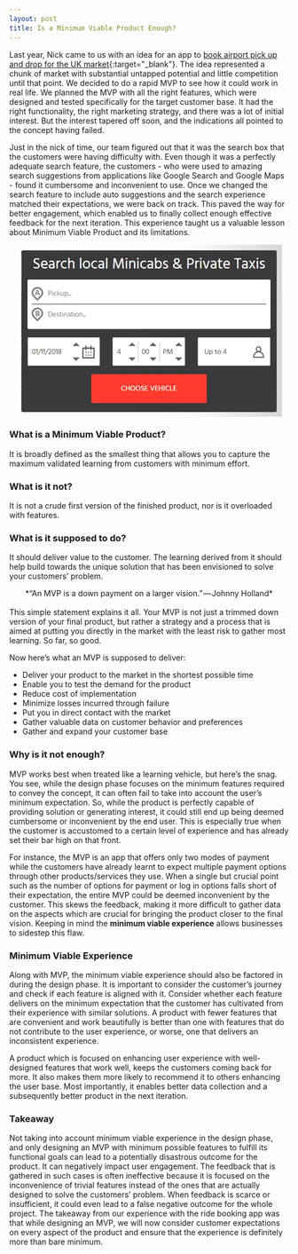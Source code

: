 ```yaml
---
layout: post
title: Is a Minimum Viable Product Enough?
---
```

Last year, Nick came to us with an idea for an app to [book airport pick up and drop for the UK market](https://www.1taxi.co "1Taxi"){:target="_blank"}. The idea represented a chunk of market with substantial untapped potential and little competition until that point. We decided to do a rapid MVP to see how it could work in real life. We planned the MVP with all the right features, which were designed and tested specifically for the target customer base. It had the right functionality, the right marketing strategy, and there was a lot of initial interest. But the interest tapered off soon, and the indications all pointed to the concept having failed.

Just in the nick of time, our team figured out that it was the search box that the customers were having difficulty with. Even though it was a perfectly adequate search feature, the customers - who were used to amazing search suggestions from applications like Google Search and Google Maps - found it cumbersome and inconvenient to use. Once we changed the search feature to include auto suggestions and the search experience matched their expectations, we were back on track. This paved the way for better engagement, which enabled us to finally collect enough effective feedback for the next iteration. This experience taught us a valuable lesson about Minimum Viable Product and its limitations.

<img style="display: block; margin: auto;" alt="1Taxi Address Suggestion" title="1Taxi Address Suggestion" src="/images/1taxi-google-address-suggestion.gif">

### What is a Minimum Viable Product?
It is broadly defined as the smallest thing that allows you to capture the maximum validated learning from customers with minimum effort.
### What is it not?
It is not a crude first version of the finished product, nor is it overloaded with features.
### What is it supposed to do?
It should deliver value to the customer. The learning derived from it should help build towards the unique solution that has been envisioned to solve your customers’ problem.
<br/>  
<center>*“An MVP is a down payment on a larger vision.” — Johnny Holland*</center>
<br/>  
This simple statement explains it all. Your MVP is not just a trimmed down version of your final product, but rather a strategy and a process that is aimed at putting you directly in the market with the least risk to gather most learning. So far, so good. 

Now here’s what an MVP is supposed to deliver:

- Deliver your product to the market in the shortest possible time
- Enable you to test the demand for the product
- Reduce cost of implementation
- Minimize losses incurred through failure 
- Put you in direct contact with the market
- Gather valuable data on customer behavior and preferences
- Gather and expand your customer base

### Why is it not enough?
MVP works best when treated like a learning vehicle, but here’s the snag. You see, while the design phase focuses on the minimum features required to convey the concept, it can often fail to take into account the user’s minimum expectation. So, while the product is perfectly capable of providing solution or generating interest, it could still end up being deemed cumbersome or inconvenient by the end user. This is especially true when the customer is accustomed to a certain level of experience and has already set their bar high on that front.

For instance, the MVP is an app that offers only two modes of payment while the customers have already learnt to expect multiple payment options through other products/services they use. When a single but crucial point such as the number of options for payment or log in options falls short of their expectation, the entire MVP could be deemed inconvenient by the customer. This skews the feedback, making it more difficult to gather data on the aspects which are crucial for bringing the product closer to the final vision. Keeping in mind the **minimum viable experience** allows businesses to sidestep this flaw.

### Minimum Viable Experience
Along with MVP, the minimum viable experience should also be factored in during the design phase. It is important to consider the customer’s journey and check if each feature is aligned with it. Consider whether each feature delivers on the minimum expectation that the customer has cultivated from their experience with similar solutions. A product with fewer features that are convenient and work beautifully is better than one with features that do not contribute to the user experience, or worse, one that delivers an inconsistent experience.

A product which is focused on enhancing user experience with well-designed features that work well, keeps the customers coming back for more. It also makes them more likely to recommend it to others enhancing the user base. Most importantly, it enables better data collection and a subsequently better product in the next iteration.

### Takeaway    
Not taking into account minimum viable experience in the design phase, and only designing an MVP with minimum possible features to fulfill its functional goals can lead to a potentially disastrous outcome for the product. It can negatively impact user engagement. The feedback that is gathered in such cases is often ineffective because it is focused on the inconvenience of trivial features instead of the ones that are actually designed to solve the customers’ problem. When feedback is scarce or insufficient, it could even lead to a false negative outcome for the whole project. The takeaway from our experience with the ride booking app was that while designing an MVP, we will now consider customer expectations on every aspect of the product and ensure that the experience is definitely more than bare minimum.
